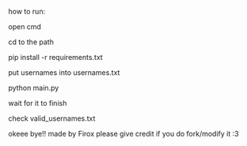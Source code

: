 how to run:

open cmd

cd to the path

pip install -r requirements.txt

put usernames into usernames.txt

python main.py

wait for it to finish

check valid_usernames.txt

okeee bye!! made by Firox please give credit if you do fork/modify it :3

